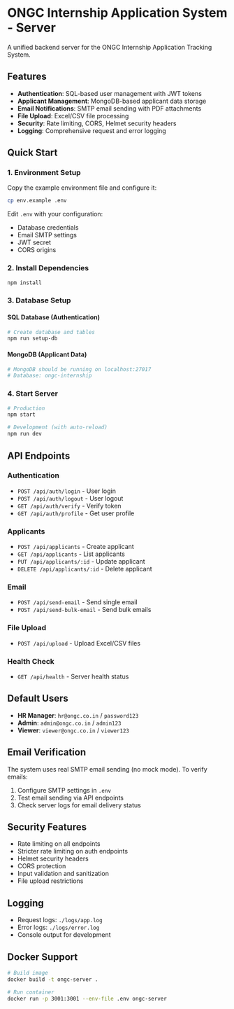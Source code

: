 # ONGC Internship Application System - Server

A unified backend server for the ONGC Internship Application Tracking System.

## Features

- **Authentication**: SQL-based user management with JWT tokens
- **Applicant Management**: MongoDB-based applicant data storage
- **Email Notifications**: SMTP email sending with PDF attachments
- **File Upload**: Excel/CSV file processing
- **Security**: Rate limiting, CORS, Helmet security headers
- **Logging**: Comprehensive request and error logging

## Quick Start

### 1. Environment Setup

Copy the example environment file and configure it:

```bash
cp env.example .env
```

Edit `.env` with your configuration:
- Database credentials
- Email SMTP settings
- JWT secret
- CORS origins

### 2. Install Dependencies

```bash
npm install
```

### 3. Database Setup

#### SQL Database (Authentication)
```bash
# Create database and tables
npm run setup-db
```

#### MongoDB (Applicant Data)
```bash
# MongoDB should be running on localhost:27017
# Database: ongc-internship
```

### 4. Start Server

```bash
# Production
npm start

# Development (with auto-reload)
npm run dev
```

## API Endpoints

### Authentication
- `POST /api/auth/login` - User login
- `POST /api/auth/logout` - User logout
- `GET /api/auth/verify` - Verify token
- `GET /api/auth/profile` - Get user profile

### Applicants
- `POST /api/applicants` - Create applicant
- `GET /api/applicants` - List applicants
- `PUT /api/applicants/:id` - Update applicant
- `DELETE /api/applicants/:id` - Delete applicant

### Email
- `POST /api/send-email` - Send single email
- `POST /api/send-bulk-email` - Send bulk emails

### File Upload
- `POST /api/upload` - Upload Excel/CSV files

### Health Check
- `GET /api/health` - Server health status

## Default Users

- **HR Manager**: `hr@ongc.co.in` / `password123`
- **Admin**: `admin@ongc.co.in` / `admin123`
- **Viewer**: `viewer@ongc.co.in` / `viewer123`

## Email Verification

The system uses real SMTP email sending (no mock mode). To verify emails:

1. Configure SMTP settings in `.env`
2. Test email sending via API endpoints
3. Check server logs for email delivery status

## Security Features

- Rate limiting on all endpoints
- Stricter rate limiting on auth endpoints
- Helmet security headers
- CORS protection
- Input validation and sanitization
- File upload restrictions

## Logging

- Request logs: `./logs/app.log`
- Error logs: `./logs/error.log`
- Console output for development

## Docker Support

```bash
# Build image
docker build -t ongc-server .

# Run container
docker run -p 3001:3001 --env-file .env ongc-server
``` 